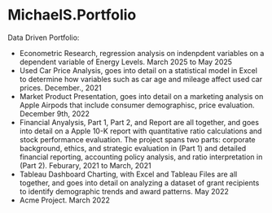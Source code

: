 # MichaelS.Portfolio

Data Driven Portfolio:

- Econometric Research, regression analysis on indenpdent variables on a dependent variable of Energy Levels.  March 2025 to May 2025
- Used Car Price Analysis, goes into detail on a statistical model in Excel to determine how variables such as car age and mileage affect used car prices. December., 2021
- Market Product Presentation, goes into detail on a marketing analysis on Apple Airpods that include consumer demographisc, price evaluation. December 9th, 2022
- Financial Anyalysis, Part 1, Part 2, and Report are all together, and goes into detail on a Apple 10-K report with quantitative ratio calculations and stock performance evaluation. The project spans two parts: corporate background, ethics, and strategic evaluation in (Part 1) and detailed financial reporting, accounting policy analysis, and ratio interpretation in (Part 2). Feburary, 2021 to March, 2021 
- Tableau Dashboard Charting, with Excel and Tableau Files are all together, and goes into detail on analyzing a dataset of grant recipients to identify demographic trends and award patterns. May 2022
- Acme Project. March 2022
